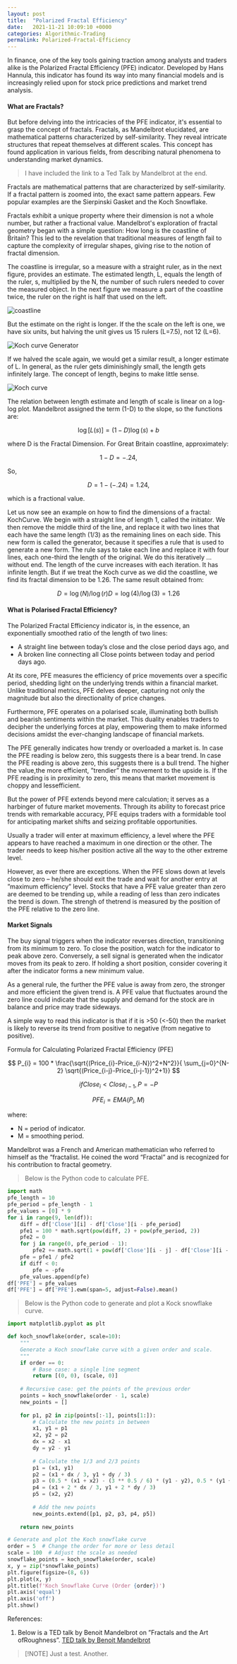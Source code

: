 ```yaml
---
layout: post
title:  "Polarized Fractal Efficiency"
date:   2021-11-21 10:09:10 +0000
categories: Algorithmic-Trading
permalink: Polarized-Fractal-Efficiency
---
```

In finance, one of the key tools gaining traction among analysts and traders alike is the Polarized Fractal Efficiency (PFE) indicator. Developed by Hans Hannula, this indicator has found its way into many financial models and is increasingly relied upon for stock price predictions and market trend analysis. <!--more-->

#### What are Fractals?

But before delving into the intricacies of the PFE indicator, it's essential to grasp the concept of fractals. Fractals, as Mandelbrot elucidated, are mathematical patterns characterized by self-similarity. They reveal intricate structures that repeat themselves at different scales. This concept has found application in various fields, from describing natural phenomena to understanding market dynamics.

> I have included the link to a Ted Talk by Mandelbrot at the end.

Fractals are mathematical patterns that are characterized by self-similarity. If a fractal pattern is zoomed into, the exact same pattern appears. Few popular examples are the Sierpinski Gasket and the Koch Snowflake.

Fractals exhibit a unique property where their dimension is not a whole number, but rather a fractional value. Mandelbrot's exploration of fractal geometry began with a simple question: How long is the coastline of Britain? This led to the revelation that traditional measures of length fail to capture the complexity of irregular shapes, giving rise to the notion of fractal dimension.

The coastline is irregular, so a measure with a straight ruler, as in the next figure, provides an estimate. The estimated length, L, equals the length of the ruler, s, multiplied by the N, the number of such rulers needed to cover the measured object. In the next figure we measure a part of the coastline twice, the ruler on the right is half that used on the left.

![coastline](/assets/coastline.gif "coastline")

But the estimate on the right is longer. If the the scale on the left is one, we have six units, but halving the unit gives us 15 rulers (L=7.5), not 12 (L=6). 

![Koch curve Generator](/assets/Koch_curve_gen.gif "Kock Curve Generator")

If we halved the scale again, we would get a similar result, a longer estimate of L. In general, as the ruler gets diminishingly small, the length gets infinitely large. The concept of length, begins to make little sense.

![Koch curve](/assets/Koch_curve.gif "Kock Curve")

The relation between length estimate and length of scale is linear on a log-log plot. Mandelbrot assigned the term (1-D) to the slope, so the functions are:

$$ \log[L(s)] = (1-D)\log(s) + b $$ 

where D is the Fractal Dimension.
For Great Britain coastline, approximately:

$$ 1 - D = -.24, $$

So,

$$ D = 1-(-.24) = 1.24, $$ 

which is a fractional value.

Let us now see an example on how to find the dimensions of a fractal: KochCurve. We begin with a straight line of length 1, called the initiator. We then remove the middle third of the line, and replace it with two lines that each have the same length (1/3) as the remaining lines on each side. This new form is called the generator, because it specifies a rule that is used to generate a new form. The rule says to take each line and replace it with four lines, each one-third the length of the original. We do this iteratively ... without end. The length of the curve increases with each iteration. It has infinite length. But if we treat the Koch curve as we did the coastline, we find its fractal dimension to be 1.26. 
The same result obtained from:

$$ D = \log(N)/\log(r) D = \log(4)/\log(3) = 1.26 $$

#### What is Polarised Fractal Efficiency?

The Polarized Fractal Efficiency indicator is, in the essence, an exponentially smoothed ratio of the length of two lines:
- A straight line between today’s close and the close period days ago, and
- A broken line connecting all Close points between today and period days ago.

At its core, PFE measures the efficiency of price movements over a specific period, shedding light on the underlying trends within a financial market. Unlike traditional metrics, PFE delves deeper, capturing not only the magnitude but also the directionality of price changes.

Furthermore, PFE operates on a polarised scale, illuminating both bullish and bearish sentiments within the market. This duality enables traders to decipher the underlying forces at play, empowering them to make informed decisions amidst the ever-changing landscape of financial markets.

The PFE generally indicates how trendy or overloaded a market is. In case the PFE reading is below zero, this suggests there is a bear trend. In case the PFE reading is above zero, this suggests there is a bull trend. The higher the value,the more efficient, ”trendier” the movement to the upside is. If the PFE reading is in proximity to zero, this means that market movement is choppy and lessefficient.

But the power of PFE extends beyond mere calculation; it serves as a harbinger of future market movements. Through its ability to forecast price trends with remarkable accuracy, PFE equips traders with a formidable tool for anticipating market shifts and seizing profitable opportunities.

Usually a trader will enter at maximum efficiency, a level where the PFE appears to have reached a maximum in one direction or the other. The trader needs to keep his/her position active all the way to the other extreme level.

However, as ever there are exceptions. When the PFE slows down at levels close to zero – he/she should exit the trade and wait for another entry at ”maximum efficiency” level.
Stocks that have a PFE value greater than zero are deemed to be trending up, while a reading of less than zero indicates the trend is down. The strengh of thetrend is measured by the position of the PFE relative to the zero line.

#### Market Signals

The buy signal triggers when the indicator reverses direction, transitioning from its minimum to zero. To close the position, watch for the indicator to peak above zero. Conversely, a sell signal is generated when the indicator moves from its peak to zero. If holding a short position, consider covering it after the indicator forms a new minimum value.

As a general rule, the further the PFE value is away from zero, the stronger and more efficient the given trend is. A PFE value that fluctuates around the zero line could indicate that the supply and demand for the stock are in balance and price may trade sideways.

A simple way to read this indicator is that if it is >50 (<-50) then the market is likely to reverse its trend from positive to negative (from negative to positive).

Formula for Calculating Polarized Fractal Efficiency (PFE)



$$ P_{i} = 100 * \frac{\sqrt{(Price_{i}-Price_{i-N})^2+N^2}}{ \sum_{j=0}^{N-2} \sqrt{(Price_{i-j}-Price_{i-j-1})^2+1}}  $$

$$  if  Close_{i} < Close_{i-1} ,   P = -P  $$

$$  PFE_{i} = EMA(P_{i}, M) $$

where:
- N = period of indicator.
- M = smoothing period.

Mandelbrot was a French and American mathematician who referred to himself as the “fractalist. He coined the word “Fractal” and is recognized for his contribution to fractal geometry.

> Below is the Python code to calculate PFE.

``` py
import math
pfe_length = 10
pfe_period = pfe_length - 1
pfe_values = [0] * 9
for i in range(9, len(df)):
    diff = df['Close'][i] - df['Close'][i - pfe_period]
    pfe1 = 100 * math.sqrt(pow(diff, 2) + pow(pfe_period, 2))
    pfe2 = 0
    for j in range(0, pfe_period - 1):
        pfe2 += math.sqrt(1 + pow(df['Close'][i - j] - df['Close'][i - j - 1], 2))
    pfe = pfe1 / pfe2
    if diff < 0:
        pfe = -pfe
    pfe_values.append(pfe)
df['PFE'] = pfe_values
df['PFE'] = df['PFE'].ewm(span=5, adjust=False).mean()
```

> Below is the Python code to generate and plot a Kock snowflake curve.

``` py
import matplotlib.pyplot as plt

def koch_snowflake(order, scale=10):
    """
    Generate a Koch snowflake curve with a given order and scale.
    """
    if order == 0:
        # Base case: a single line segment
        return [(0, 0), (scale, 0)]
    
    # Recursive case: get the points of the previous order
    points = koch_snowflake(order - 1, scale)
    new_points = []
    
    for p1, p2 in zip(points[:-1], points[1:]):
        # Calculate the new points in between
        x1, y1 = p1
        x2, y2 = p2
        dx = x2 - x1
        dy = y2 - y1
        
        # Calculate the 1/3 and 2/3 points
        p1 = (x1, y1)
        p2 = (x1 + dx / 3, y1 + dy / 3)
        p3 = (0.5 * (x1 + x2) - (3 ** 0.5 / 6) * (y1 - y2), 0.5 * (y1 + y2) + (3 ** 0.5 / 6) * (x1 - x2))
        p4 = (x1 + 2 * dx / 3, y1 + 2 * dy / 3)
        p5 = (x2, y2)
        
        # Add the new points
        new_points.extend([p1, p2, p3, p4, p5])
    
    return new_points

# Generate and plot the Koch snowflake curve
order = 5  # Change the order for more or less detail
scale = 100  # Adjust the scale as needed
snowflake_points = koch_snowflake(order, scale)
x, y = zip(*snowflake_points)
plt.figure(figsize=(8, 6))
plt.plot(x, y)
plt.title(f'Koch Snowflake Curve (Order {order})')
plt.axis('equal')
plt.axis('off')
plt.show()
```

References:
1. Below is a TED talk by Benoit Mandelbrot on ”Fractals and the Art ofRoughness”.
[TED talk by Benoit Mandelbrot][TED-talk-by-Benoit-Mandelbrot] 

[TED-talk-by-Benoit-Mandelbrot]: https://www.ted.com/talks/benoit_mandelbrot_fractals_and_the_art_of_roughness?language=en


> [!NOTE] Just a test.
> Another.